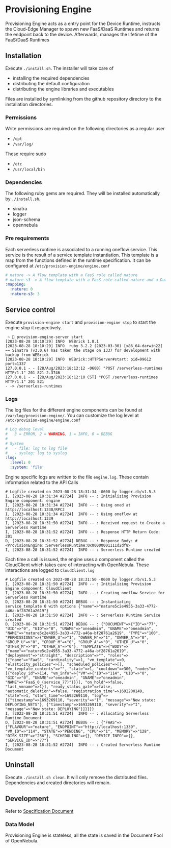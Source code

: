 # Provisioning Engine

Provisioning Engine acts as a entry point for the Device Runtime, instructs the Cloud-Edge Manager to spawn new FaaS/DaaS Runtimes and returns the endpoint back to the device. Afterwards, manages the lifetime of the FaaS/DaaS Runtimes

## Installation

Execute `./install.sh`. The installer will take care of

- installing the required dependencies
- distributing the default configuration
- distributing the engine libraries and executables

Files are installed by symlinking from the github repository directory to the installation directories.

### Permissions

Write permissions are required on the following directories as a regular user

- `/opt`
- `/var/log/`

These require sudo

- `/etc`
- `/usr/local/bin`

### Dependencies

The following ruby gems are required. They will be installed automatically by `./install.sh`.

- sinatra
- logger
- json-schema
- opennebula

### Pre requirements

Each serverless runtime is associated to a running oneflow service. This service is the result of a service template instantiation. This template is a map from the functions defined in the runtime specification. It can be configured at `/etc/provision-engine/engine.conf`

```yaml
# nature -> A flow template with a FasS role called nature
# nature-s3 -> A flow template with a FasS role called nature and a DaaS role called s3
:mapping:
  :nature: 0
  :nature-s3: 3
```

## Service control

Execute `provision-engine start` and `provision-engine stop` to start the engine stop it respectively.

```log
 ~  provision-engine-server start
[2023-08-28 18:10:29] INFO  WEBrick 1.8.1
[2023-08-28 18:10:29] INFO  ruby 3.2.2 (2023-03-30) [x86_64-darwin22]
== Sinatra (v3.0.6) has taken the stage on 1337 for development with backup from WEBrick
[2023-08-28 18:10:29] INFO  WEBrick::HTTPServer#start: pid=99612 port=1337
127.0.0.1 - - [28/Aug/2023:18:12:12 -0600] "POST /serverless-runtimes HTTP/1.1" 201 821 2.3746
127.0.0.1 - - [28/Aug/2023:18:12:10 CST] "POST /serverless-runtimes HTTP/1.1" 201 821
- -> /serverless-runtimes
```

### Logs

The log files for the different engine components can be found at `/var/log/provision-engine/`. You can customize the log level at `/etc/provision-engine/engine.conf`

```yaml
# Log debug level
#   3 = ERROR, 2 = WARNING, 1 = INFO, 0 = DEBUG
#
# System
#   - file: log to log file
#   - syslog: log to syslog
:log:
  :level: 0
  :system: 'file'
```

Engine specific logs are written to the file `engine.log`. These contain information related to the API Calls

```log
# Logfile created on 2023-08-28 18:31:34 -0600 by logger.rb/v1.5.3
I, [2023-08-28 18:31:34 #2724]  INFO -- : Initializing Provision Engine component: engine
I, [2023-08-28 18:31:34 #2724]  INFO -- : Using oned at http://localhost:1338/RPC2
I, [2023-08-28 18:31:34 #2724]  INFO -- : Using oneflow at http://localhost:1339
I, [2023-08-28 18:31:50 #2724]  INFO -- : Received request to Create a Serverless Runtime
I, [2023-08-28 18:31:52 #2724]  INFO -- : Response HTTP Return Code: 201
D, [2023-08-28 18:31:52 #2724] DEBUG -- : Response Body: #<ProvisionEngine::ServerlessRuntime:0x00000001111d2df8>
I, [2023-08-28 18:31:52 #2724]  INFO -- : Serverless Runtime created
```

Each time a call is issued, the engine uses a component called the CloudClient which takes care of interacting with OpenNebula. These interactions are logged to `CloudClient.log`

```log
# Logfile created on 2023-08-28 18:31:50 -0600 by logger.rb/v1.5.3
I, [2023-08-28 18:31:50 #2724]  INFO -- : Initializing Provision Engine component: CloudClient
I, [2023-08-28 18:31:50 #2724]  INFO -- : Creating oneflow Service for Serverless Runtime
D, [2023-08-28 18:31:50 #2724] DEBUG -- : Instantiating service_template 0 with options {"name"=>"nature5c2e4955-3a33-4772-a46a-bf28761a2619"}
I, [2023-08-28 18:31:50 #2724]  INFO -- : Serverless Runtime Service created
D, [2023-08-28 18:31:51 #2724] DEBUG -- : {"DOCUMENT"=>{"ID"=>"77", "UID"=>"0", "GID"=>"0", "UNAME"=>"oneadmin", "GNAME"=>"oneadmin", "NAME"=>"nature5c2e4955-3a33-4772-a46a-bf28761a2619", "TYPE"=>"100", "PERMISSIONS"=>{"OWNER_U"=>"1", "OWNER_M"=>"1", "OWNER_A"=>"0", "GROUP_U"=>"0", "GROUP_M"=>"0", "GROUP_A"=>"0", "OTHER_U"=>"0", "OTHER_M"=>"0", "OTHER_A"=>"0"}, "TEMPLATE"=>{"BODY"=>{"name"=>"nature5c2e4955-3a33-4772-a46a-bf28761a2619", "deployment"=>"straight", "description"=>"", "roles"=>[{"name"=>"FaaS", "cardinality"=>1, "vm_template"=>0, "elasticity_policies"=>[], "scheduled_policies"=>[], "vm_template_contents"=>"", "state"=>1, "cooldown"=>300, "nodes"=>[{"deploy_id"=>114, "vm_info"=>{"VM"=>{"ID"=>"114", "UID"=>"0", "GID"=>"0", "UNAME"=>"oneadmin", "GNAME"=>"oneadmin", "NAME"=>"FaaS_0_(service_77)"}}}], "on_hold"=>false, "last_vmname"=>1}], "ready_status_gate"=>false, "automatic_deletion"=>false, "registration_time"=>1692200149, "state"=>1, "start_time"=>1693269110, "log"=>[{"timestamp"=>1693269110, "severity"=>"I", "message"=>"New state: DEPLOYING_NETS"}, {"timestamp"=>1693269110, "severity"=>"I", "message"=>"New state: DEPLOYING"}]}}}}
I, [2023-08-28 18:31:51 #2724]  INFO -- : Allocating Serverless Runtime Document
D, [2023-08-28 18:31:51 #2724] DEBUG -- : {"FAAS"=>{"FLAVOUR"=>"nature", "ENDPOINT"=>"http://localhost:1339", "VM_ID"=>"114", "STATE"=>"PENDING", "CPU"=>"1", "MEMORY"=>"128", "DISK_SIZE"=>"256"}, "SCHEDULING"=>{}, "DEVICE_INFO"=>{}, "SERVICE_ID"=>"77"}
I, [2023-08-28 18:31:52 #2724]  INFO -- : Created Serverless Runtime Document
```

## Uninstall

Execute `./install.sh clean`. It will only remove the distributed files. Dependencies and created directories will remain.

## Development

Refer to [Specification Document](https://docs.google.com/document/d/1O_XLzS6TNsQoGvi5883g6Qi9s3EirahB1ADJEg34K0c/edit)

### Data Model

Provisioning Engine is stateless, all the state is saved in the Document Pool of OpenNebula.

